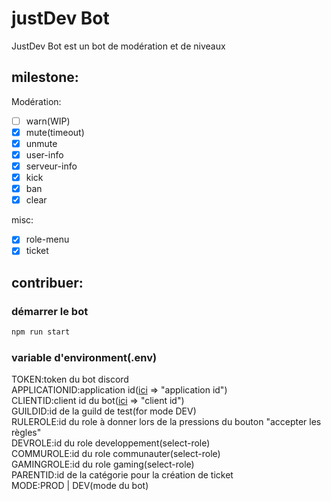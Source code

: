 # justDev Bot
JustDev Bot est un bot de modération et de niveaux

## milestone:

Modération:
- [ ] warn(WIP)
- [x] mute(timeout)
- [x] unmute
- [x] user-info
- [x] serveur-info
- [x] kick
- [x] ban
- [x] clear

misc:
- [x] role-menu
- [x] ticket

## contribuer:

### démarrer le bot
```bash
npm run start
```
### variable d'environment(.env)
TOKEN:token du bot discord\
APPLICATIONID:application id([ici](https://discord.com/developers/applications/${applicationId}/information) => "application id")\
CLIENTID:client id du bot([ici](https://discord.com/developers/applications/${applicationId}/oauth2/general) => "client id")\
GUILDID:id de la guild de test(for mode DEV)\
RULEROLE:id du role à donner lors de la pressions du bouton "accepter les règles"\
DEVROLE:id du role developpement(select-role)\
COMMUROLE:id du role communauter(select-role)\
GAMINGROLE:id du role gaming(select-role)\
PARENTID:id de la catégorie pour la création de ticket\
MODE:PROD | DEV(mode du bot)

